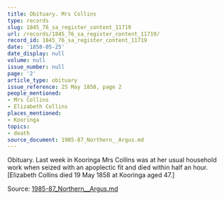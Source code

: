 ```yaml
---
title: Obituary. Mrs Collins
type: records
slug: 1845_76_sa_register_content_11719
url: /records/1845_76_sa_register_content_11719/
record_id: 1845_76_sa_register_content_11719
date: '1858-05-25'
date_display: null
volume: null
issue_number: null
page: '2'
article_type: obituary
issue_reference: 25 May 1858, page 2
people_mentioned:
- Mrs Collins
- Elizabeth Collins
places_mentioned:
- Kooringa
topics:
- death
source_document: 1985-87_Northern__Argus.md
---
```


Obituary.  Last week in Kooringa Mrs Collins was at her usual household work when seized with an apoplectic fit and died within half an hour.  [Elizabeth Collins died 19 May 1858 at Kooringa aged 47.]


Source: [1985-87_Northern__Argus.md](/downloads/markdown/1985-87_Northern__Argus.md)
